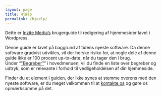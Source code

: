 ```yaml
---
layout: page
title: Hjælp
permalink: /hjaelp/
---
```


Dette er [Inzite Media’s](http://inzite.dk) brugerguide til redigering af hjemmesider lavet i Wordpress.

Denne guide er lavet på baggrund af tidens nyeste software. Da denne software gradvist udvikles, vil der herske risiko for, at nogle dele af denne guide ikke er 100 procent up-to-date, når du tager den i brug. Under “["Begreber"](/begreber/)” i hovedmenuen, vil du finde en liste over begreber og udtryk, som er relevante i forhold til vedligeholdelsen af din hjemmeside.

Finder du et element i guiden, der ikke synes at stemme overens med den nyeste software, er du meget velkommen til at [kontakte os](/kontakt/) og gøre os opmærksomme på det.

